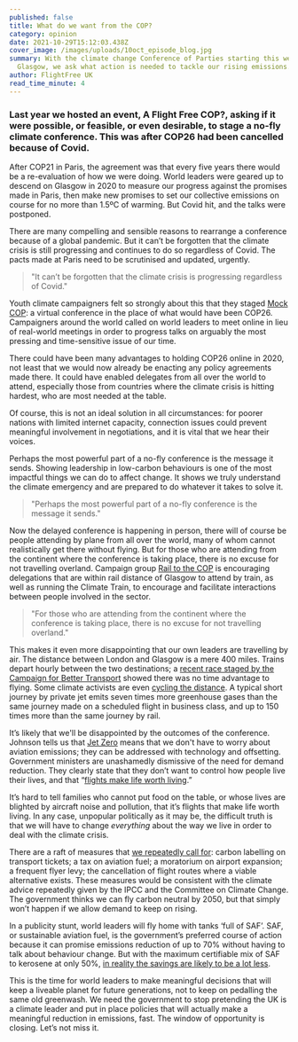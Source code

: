 ```yaml
---
published: false
title: What do we want from the COP?
category: opinion
date: 2021-10-29T15:12:03.438Z
cover_image: /images/uploads/10oct_episode_blog.jpg
summary: With the climate change Conference of Parties starting this weekend in
  Glasgow, we ask what action is needed to tackle our rising emissions.
author: FlightFree UK
read_time_minute: 4
---
```

### Last year we hosted an event, A Flight Free COP?, asking if it were possible, or feasible, or even desirable, to stage a no-fly climate conference. This was after COP26 had been cancelled because of Covid. 

After COP21 in Paris, the agreement was that every five years there would be a re-evaluation of how we were doing. World leaders were geared up to descend on Glasgow in 2020 to measure our progress against the promises made in Paris, then make new promises to set our collective emissions on course for no more than 1.5ºC of warming. But Covid hit, and the talks were postponed.

There are many compelling and sensible reasons to rearrange a conference because of a global pandemic. But it can’t be forgotten that the climate crisis is still progressing and continues to do so regardless of Covid. The pacts made at Paris need to be scrutinised and updated, urgently. 

> "It can’t be forgotten that the climate crisis is progressing regardless of Covid."

Youth climate campaigners felt so strongly about this that they staged [Mock COP](https://www.mockcop.org/): a virtual conference in the place of what would have been COP26. Campaigners around the world called on world leaders to meet online in lieu of real-world meetings in order to progress talks on arguably the most pressing and time-sensitive issue of our time.

There could have been many advantages to holding COP26 online in 2020, not least that we would now already be enacting any policy agreements made there. It could have enabled delegates from all over the world to attend, especially those from countries where the climate crisis is hitting hardest, who are most needed at the table. 

Of course, this is not an ideal solution in all circumstances: for poorer nations with limited internet capacity, connection issues could prevent meaningful involvement in negotiations, and it is vital that we hear their voices. 

Perhaps the most powerful part of a no-fly conference is the message it sends. Showing leadership in low-carbon behaviours is one of the most impactful things we can do to affect change. It shows we truly understand the climate emergency and are prepared to do whatever it takes to solve it.

> "Perhaps the most powerful part of a no-fly conference is the message it sends."

Now the delayed conference is happening in person, there will of course be people attending by plane from all over the world, many of whom cannot realistically get there without flying. But for those who are attending from the continent where the conference is taking place, there is no excuse for not travelling overland. Campaign group [Rail to the COP](https://railtothecop.com/) is encouraging delegations that are within rail distance of Glasgow to attend by train, as well as running the Climate Train, to encourage and facilitate interactions between people involved in the sector. 

> "For those who are attending from the continent where the conference is taking place, there is no excuse for not travelling overland." 

This makes it even more disappointing that our own leaders are travelling by air. The distance between London and Glasgow is a mere 400 miles. Trains depart hourly between the two destinations; a [recent race staged by the Campaign for Better Transport](https://bettertransport.org.uk/blog/better-transport/domestic-flights-are-climate-disaster-we-need-trainnotplane) showed there was no time advantage to flying. Some climate activists are even [cycling the distance](https://httpspeoplepeddlepower.wordpress.com/). A typical short journey by private jet emits seven times more greenhouse gases than the same journey made on a scheduled flight in business class, and up to 150 times more than the same journey by rail.

It’s likely that we'll be disappointed by the outcomes of the conference. Johnson tells us that [Jet Zero](https://flightfree.co.uk/post/whats-wrong-with-jet-zero/) means that we don't have to worry about aviation emissions; they can be addressed with technology and offsetting. Government ministers are unashamedly dismissive of the need for demand reduction. They clearly state that they don’t want to control how people live their lives, and that “[flights make life worth living](https://flightfree.co.uk/post/trains-not-planes-an-open-letter-to-the-minister-for-future-transport/).” 

It’s hard to tell families who cannot put food on the table, or whose lives are blighted by aircraft noise and pollution, that it’s flights that make life worth living. In any case, unpopular politically as it may be, the difficult truth is that we will have to change *everything* about the way we live in order to deal with the climate crisis. 

There are a raft of measures that [we repeatedly call for](https://flightfree.co.uk/post/what-should-the-government-do/): carbon labelling on transport tickets; a tax on aviation fuel; a moratorium on airport expansion; a frequent flyer levy; the cancellation of flight routes where a viable alternative exists. These measures would be consistent with the climate advice repeatedly given by the IPCC and the Committee on Climate Change. The government thinks we can fly carbon neutral by 2050, but that simply won’t happen if we allow demand to keep on rising. 

In a publicity stunt, world leaders will fly home with tanks ‘full of SAF’. SAF, or sustainable aviation fuel, is the government’s preferred course of action because it can promise emissions reduction of up to 70% without having to talk about behaviour change. But with the maximum certifiable mix of SAF to kerosene at only 50%, [in reality the savings are likely to be a lot less](https://flightfree.co.uk/post/the-trouble-with-saf/).

This is the time for world leaders to make meaningful decisions that will keep a liveable planet for future generations, not to keep on pedalling the same old greenwash. We need the government to stop pretending the UK is a climate leader and put in place policies that will actually make a meaningful reduction in emissions, fast. The window of opportunity is closing. Let’s not miss it.